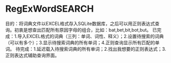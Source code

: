 # RegExWordSEARCH
目的：将词典文件以EXCEL格式存入SQLite数据库，之后可以用正则表达式查询。初衷是想查出匹配所有原因字母的组合，比如：bat,bet,bit,bot,but。
已完成：1.导入EXCEL格式的词典（三列：单词、词性、释义）；2.设置待搜索的词典（可以有多个）；3.显示待搜索词典的所有单词；4.正则查询显示所有匹配的单词。
待完成：1.延迟载入待搜索词典的所有单词；2.找出我想要的正则表达式；3.正则表达式辅助查询界面。
